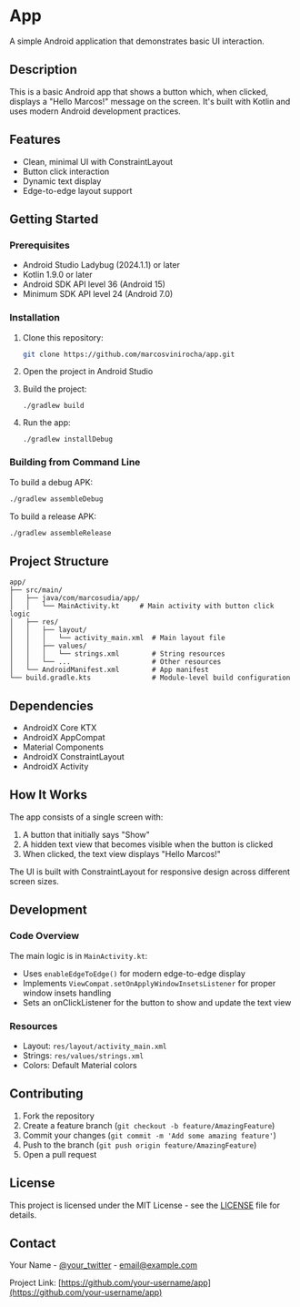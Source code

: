 # App

A simple Android application that demonstrates basic UI interaction.

## Description

This is a basic Android app that shows a button which, when clicked, displays a "Hello Marcos!" message on the screen. It's built with Kotlin and uses modern Android development practices.

## Features

- Clean, minimal UI with ConstraintLayout
- Button click interaction
- Dynamic text display
- Edge-to-edge layout support


## Getting Started

### Prerequisites

- Android Studio Ladybug (2024.1.1) or later
- Kotlin 1.9.0 or later
- Android SDK API level 36 (Android 15)
- Minimum SDK API level 24 (Android 7.0)

### Installation

1. Clone this repository:
   ```bash
   git clone https://github.com/marcosvinirocha/app.git
   ```

2. Open the project in Android Studio

3. Build the project:
   ```
   ./gradlew build
   ```

4. Run the app:
   ```
   ./gradlew installDebug
   ```

### Building from Command Line

To build a debug APK:
```bash
./gradlew assembleDebug
```

To build a release APK:
```bash
./gradlew assembleRelease
```

## Project Structure

```
app/
├── src/main/
│   ├── java/com/marcosudia/app/
│   │   └── MainActivity.kt     # Main activity with button click logic
│   ├── res/
│   │   ├── layout/
│   │   │   └── activity_main.xml  # Main layout file
│   │   ├── values/
│   │   │   └── strings.xml        # String resources
│   │   └── ...                    # Other resources
│   └── AndroidManifest.xml        # App manifest
└── build.gradle.kts               # Module-level build configuration
```

## Dependencies

- AndroidX Core KTX
- AndroidX AppCompat
- Material Components
- AndroidX ConstraintLayout
- AndroidX Activity

## How It Works

The app consists of a single screen with:
1. A button that initially says "Show"
2. A hidden text view that becomes visible when the button is clicked
3. When clicked, the text view displays "Hello Marcos!"

The UI is built with ConstraintLayout for responsive design across different screen sizes.

## Development

### Code Overview

The main logic is in `MainActivity.kt`:
- Uses `enableEdgeToEdge()` for modern edge-to-edge display
- Implements `ViewCompat.setOnApplyWindowInsetsListener` for proper window insets handling
- Sets an onClickListener for the button to show and update the text view

### Resources

- Layout: `res/layout/activity_main.xml`
- Strings: `res/values/strings.xml`
- Colors: Default Material colors

## Contributing

1. Fork the repository
2. Create a feature branch (`git checkout -b feature/AmazingFeature`)
3. Commit your changes (`git commit -m 'Add some amazing feature'`)
4. Push to the branch (`git push origin feature/AmazingFeature`)
5. Open a pull request

## License

This project is licensed under the MIT License - see the [LICENSE](LICENSE) file for details.

## Contact

Your Name - [@your_twitter](https://twitter.com/your_twitter) - email@example.com

Project Link: [https://github.com/your-username/app](https://github.com/your-username/app)
